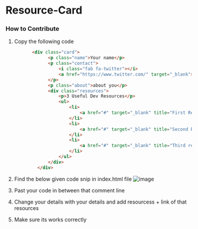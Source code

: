 # Resource-Card


### How to Contribute 

1. Copy the following code
```html
          <div class="card">
                <p class="name">Your name</p>
                <p class="contact">
                    <i class="fab fa-twitter"></i>
                    <a href="https://www.twitter.com/" target="_blank">Your handle</a>
                </p>
                <p class="about">about you</p>
                <div class="resources">
                    <p>3 Useful Dev Resources</p>
                    <ul>
                        <li>
                            <a href="#" target="_blank" title="First Resource">Resource 1</a>
                        </li>
                        <li>
                            <a href="#" target="_blank" title="Second Resource">Resource 2</a>
                        </li>
                        <li>
                            <a href="#" target="_blank" title="Third resource">Resource 3</a>
                        </li>
                    </ul>
                </div>
            </div>
```
2. Find the below given code snip in index.html file
![image](https://user-images.githubusercontent.com/83064473/193437746-03a11ea7-d629-4823-88be-5c3945da649e.png)

3. Past your code in between that comment line 
4. Change your details with your details and add resourcess + link of that resources 
5. Make sure its works correctly
